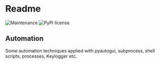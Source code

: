 # Readme

![Maintenance](https://img.shields.io/badge/Maintained%3F-yes-green.svg) 
![PyPI license](https://img.shields.io/pypi/l/ansicolortags.svg)

## Automation

Some automation techniques applied with pyautogui, subprocess, shell scripts, processes, Keylogger etc.

